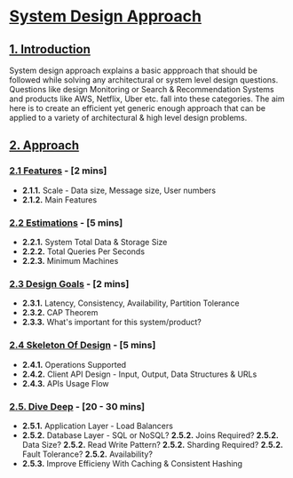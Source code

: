 # [System Design Approach](https://github.com/shivam-maharshi/sys-designs/edit/master/sda)

## [1. Introduction](https://github.com/shivam-maharshi/sys-designs/edit/master/sda)
System design approach explains a basic appproach that should be followed while solving any architectural or system level design questions. Questions like design Monitoring or Search & Recommendation Systems and products like AWS, Netflix, Uber etc. fall into these categories. The aim here is to create an efficient yet generic enough approach that can be applied to a variety of architectural & high level design problems.

## [2. Approach](https://github.com/shivam-maharshi/sys-designs/edit/master/sda)

### [2.1 Features](https://github.com/shivam-maharshi/sys-designs/edit/master/sda) - [2 mins]
* **2.1.1.** Scale - Data size, Message size, User numbers
* **2.1.2.** Main Features

### [2.2 Estimations](https://github.com/shivam-maharshi/sys-designs/edit/master/sda) - [5 mins]
* **2.2.1.** System Total Data & Storage Size
* **2.2.2.** Total Queries Per Seconds
* **2.2.3.** Minimum Machines

### [2.3 Design Goals](https://github.com/shivam-maharshi/sys-designs/edit/master/sda) - [2 mins]
* **2.3.1.** Latency, Consistency, Availability, Partition Tolerance
* **2.3.2.** CAP Theorem
* **2.3.3.** What's important for this system/product?

### [2.4 Skeleton Of Design](https://github.com/shivam-maharshi/sys-designs/edit/master/sda) - [5 mins]
* **2.4.1.** Operations Supported
* **2.4.2.** Client API Design - Input, Output, Data Structures & URLs
* **2.4.3.** APIs Usage Flow

### [2.5. Dive Deep](https://github.com/shivam-maharshi/sys-designs/edit/master/sda) - [20 - 30 mins]
* **2.5.1.** Application Layer - Load Balancers
* **2.5.2.** Database Layer - SQL or NoSQL?
    **2.5.2.** Joins Required?
    **2.5.2.** Data Size?
    **2.5.2.** Read Write Pattern?
    **2.5.2.** Sharding Required?
    **2.5.2.** Fault Tolerance?
    **2.5.2.** Availability?
* **2.5.3.** Improve Efficieny With Caching & Consistent Hashing
